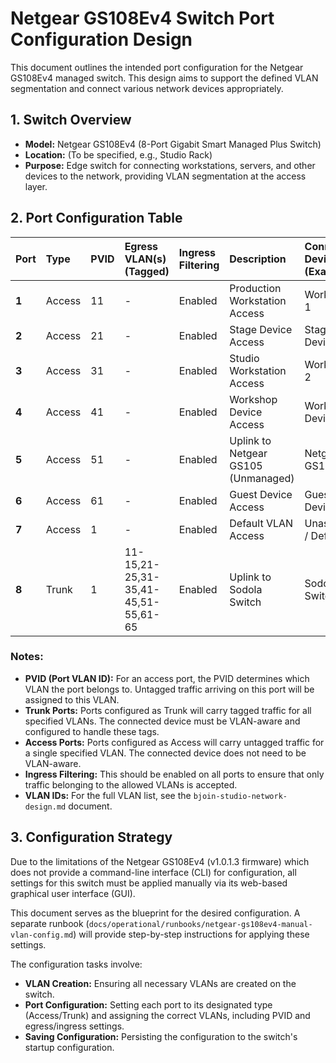 # Netgear GS108Ev4 Switch Port Configuration Design

This document outlines the intended port configuration for the Netgear GS108Ev4 managed switch. This design aims to support the defined VLAN segmentation and connect various network devices appropriately.

## 1. Switch Overview

*   **Model:** Netgear GS108Ev4 (8-Port Gigabit Smart Managed Plus Switch)
*   **Location:** (To be specified, e.g., Studio Rack)
*   **Purpose:** Edge switch for connecting workstations, servers, and other devices to the network, providing VLAN segmentation at the access layer.

## 2. Port Configuration Table

| Port | Type    | PVID | Egress VLAN(s) (Tagged) | Ingress Filtering | Description                                     | Connected Device (Example) |
| :--- | :------ | :--- | :---------------------- | :---------------- | :---------------------------------------------- | :------------------------- |
| **1**| Access  | 11   | -                       | Enabled           | Production Workstation Access                   | Workstation 1              |
| **2**| Access  | 21   | -                       | Enabled           | Stage Device Access                             | Stage Device 1             |
| **3**| Access  | 31   | -                       | Enabled           | Studio Workstation Access                       | Workstation 2              |
| **4**| Access  | 41   | -                       | Enabled           | Workshop Device Access                          | Workshop Device 1          |
| **5**| Access  | 51   | -                       | Enabled           | Uplink to Netgear GS105 (Unmanaged)             | Netgear GS105              |
| **6**| Access  | 61   | -                       | Enabled           | Guest Device Access                             | Guest Device 1             |
| **7**| Access  | 1    | -                       | Enabled           | Default VLAN Access                             | Unassigned / Default       |
| **8**| Trunk   | 1    | 11-15,21-25,31-35,41-45,51-55,61-65 | Enabled           | Uplink to Sodola Switch                         | Sodola Switch              |

### Notes:

*   **PVID (Port VLAN ID):** For an access port, the PVID determines which VLAN the port belongs to. Untagged traffic arriving on this port will be assigned to this VLAN.
*   **Trunk Ports:** Ports configured as Trunk will carry tagged traffic for all specified VLANs. The connected device must be VLAN-aware and configured to handle these tags.
*   **Access Ports:** Ports configured as Access will carry untagged traffic for a single specified VLAN. The connected device does not need to be VLAN-aware.
*   **Ingress Filtering:** This should be enabled on all ports to ensure that only traffic belonging to the allowed VLANs is accepted.
*   **VLAN IDs:** For the full VLAN list, see the `bjoin-studio-network-design.md` document.

## 3. Configuration Strategy

Due to the limitations of the Netgear GS108Ev4 (v1.0.1.3 firmware) which does not provide a command-line interface (CLI) for configuration, all settings for this switch must be applied manually via its web-based graphical user interface (GUI).

This document serves as the blueprint for the desired configuration. A separate runbook (`docs/operational/runbooks/netgear-gs108ev4-manual-vlan-config.md`) will provide step-by-step instructions for applying these settings.

The configuration tasks involve:

*   **VLAN Creation:** Ensuring all necessary VLANs are created on the switch.
*   **Port Configuration:** Setting each port to its designated type (Access/Trunk) and assigning the correct VLANs, including PVID and egress/ingress settings.
*   **Saving Configuration:** Persisting the configuration to the switch's startup configuration.